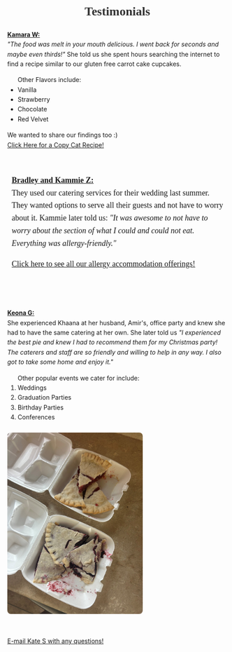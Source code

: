 <html lang="en">
 <head>
<meta charset="UTF-8">
  <title>Testimonials</title>
  <style>
   body {
   
    margin: 20px;
    line-height: 1.6;
    padding: 10px;
    }
   .blue-text {
    font-family: Arial;
    color: blue;
    font-size: 19px;
    padding: 10px;
    }
   .green-text {
   
    color: green;
    font-family: Georgia;
    font-size: 18px;
    padding: 10px;
    }
    
      img {
    max-width: 310px;
    text-align: center;
    margin-top: 10px;
    border-radius: 8px;
    }
   
   </style>
   
</head>
<body>
 
 <h1 style = "color:#333333; text-align: center; font-family: Georgia;"> <b>Testimonials</b></h1>

 <div class = blue-text> <u><b>Kamara W:</b></u><br>
  <i>"The food was melt in your mouth delicious. I went back for seconds and maybe even thirds!"</i> She told us she spent hours searching the internet to find a recipe similar to our gluten free carrot cake cupcakes. 
  <ul>Other Flavors include: 
  	<li>Vanilla </li>
    <li>Strawberry</li>
    <li>Chocolate </li>
    <li>Red Velvet </li></ul>
    We wanted to share our findings too :)<br>
  <a href = "https://chefjanetk.com/gluten-free-carrot-cake-cupcakes"> Click Here for a Copy Cat Recipe! </a> </div>

<br>
<br>

<div class = "green-text"> <u><b>Bradley and Kammie Z:</u></b><br>
They used our catering services for their wedding last summer. They wanted options to serve all their guests and not have to worry about it. Kammie later told us:<i> "It was awesome to not have to worry about the section of what I could and could not eat. Everything was allergy-friendly."</i> <br> 

 <a href="file:///C:/Users/kaspa/Downloads/Banner.pdf" download> Click here to see all our allergy accommodation offerings!
 </a> </div>
<br>
<br>
 <div class = "blue-text"> <u><b>Keona G:</b></u><br>
She experienced Khaana at her husband, Amir's, office party and knew she had to have the same catering at her own. She later told us<i> "I experienced the best pie and knew I had to recommend them for my Christmas party! The caterers and staff are so friendly and willing to help in any way. I also got to take some home and enjoy it."</i> 
<ol>Other popular events we cater for include: 
<li> Weddings </li>
<li> Graduation Parties </li>
<li> Birthday Parties </li>
<li> Conferences </li><ol> </div>
</font> <img src="Pie.jpg" width = 350>
<br>
<br>
<br>
<a href = "mailto:kaspangl@purdue.edu">E-mail Kate S with any questions!</a>
</body>

<p id="date"></p>
<script>
  document.getElementById("date").innerHTML = 
   "Date last Modified: " + document.lastModified;
</script>


</html>
